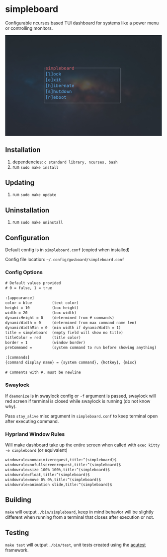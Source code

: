 # simpleboard

Configurable ncurses based TUI dashboard for systems like a power menu or controlling monitors.

![Screenshot of simpleboard utility](/simpleboard.jpg?raw=true)

## Installation

1. dependencies: `c standard library, ncurses, bash`
2. run `sudo make install`

## Updating

1. run `sudo make update`

## Uninstallation

1. run `sudo make uninstall`

## Configuration

Default config is in `simpleboard.conf` (copied when installed)

Config file location: `~/.config/gusboard/simpleboard.conf`

### Config Options

```
# Default values provided
# 0 = false, 1 = true

:[appearance]
color = blue         (text color)
height = 10          (box height)
width = 20           (box width)
dynamicHeight = 0    (determined from # commands)
dynamicWidth = 0     (determined from max command name len)
dynamicWidthMin = 0  (min width if dynamicWidth = 1)
title = simpleboard  (empty field will show no title)
titleColor = red     (title color)
border = 1           (window border)
preCommand =         (system command to run before showing anything)

:[commands]
{command display name} = {system command}, {hotkey}, {misc}

# Comments with #, must be newline
```

### Swaylock

If `daemonize` is in swaylock config or `-f` argument is passed, swaylock will red screen if terminal is closed while swaylock is running (do not know why).

Pass `stay_alive` misc argument in `simpleboard.conf` to keep terminal open after executing command.

### Hyprland Window Rules

Will make dashboard take up the entire screen when called with `exec kitty -e simpleboard` (or equivalent)

```
windowrule=nomaximizerequest,title:^(simpleboard)$
windowrule=nofullscreenrequest,title:^(simpleboard)$
windowrule=size 100% 100%,title:^(simpleboard)$
windowrule=float,title:^(simpleboard)$
windowrule=move 0% 0%,title:^(simpleboard)$
windowrule=animation slide,title:^(simpleboard)$

```

## Building

`make` will output `./bin/simpleboard`, keep in mind behavior will be slightly different when running from a terminal that closes after execution or not.

## Testing

`make test` will output `./bin/test`, unit tests created using the [acutest](https://github.com/mity/acutest) framework.

